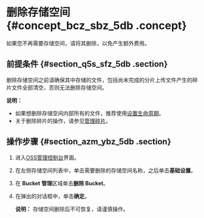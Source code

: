# 删除存储空间 {#concept_bcz_sbz_5db .concept}

如果您不再需要存储空间，请将其删除，以免产生额外费用。

## 前提条件 {#section_q5s_sfz_5db .section}

删除存储空间之前请确保其中存储的文件，包括尚未完成的分片上传文件产生的碎片文件全部清空，否则无法删除存储空间。

**说明：** 

-   如果想删除存储空间内部所有的文件，推荐使用[设置生命周期](intl.zh-CN/控制台用户指南/管理存储空间/设置生命周期规则.md#)。
-   关于删除碎片的操作，请参见[管理碎片](intl.zh-CN/控制台用户指南/管理碎片.md#)。

## 操作步骤 {#section_azm_ybz_5db .section}

1.  进入[OSS管理控制台](https://oss.console.aliyun.com/)界面。
2.  在左侧存储空间列表中，单击需要删除的存储空间名称，之后单击**基础设置**。
3.  在 **Bucket 管理**区域单击**删除 Bucket**。
4.  在弹出的对话框中，单击**确定**。

    **说明：** 存储空间删除后不可恢复，请谨慎操作。


